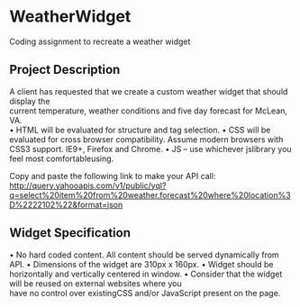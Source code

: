 WeatherWidget
=============

Coding assignment to recreate a weather widget

Project Description
-------------------
A client has requested that we create a custom weather widget that should display the  
current temperature, weather conditions and five day forecast for McLean, VA.  
• HTML  will  be  evaluated  for  structure  and  tag  selection.
• CSS will be evaluated for cross browser compatibility. Assume modern browsers with  
CSS3 support. IE9+, Firefox and Chrome.
• JS – use  whichever jslibrary you feel most comfortableusing.

Copy and paste the following link to make your API call:
http://query.yahooapis.com/v1/public/yql?q=select%20item%20from%20weather.forecast%20where%20location%3D%2222102%22&format=json

Widget  Specification
---------------------
• No hard coded content. All content should be served dynamically from API.
• Dimensions of the widget are 310px  x  160px.
• Widget should be horizontally and vertically centered in window.
• Consider that the widget will be reused on external websites where you  
have no control over existingCSS and/or JavaScript present on the page.
